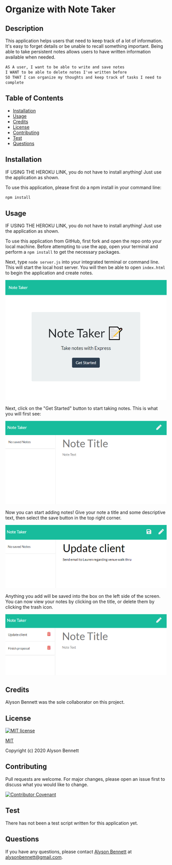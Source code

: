 # Organize with Note Taker

## Description

This application helps users that need to keep track of a lot of information. It's easy to forget details or be unable to recall something important. Being able to take persistent notes allows users to have written information available when needed.

```
AS A user, I want to be able to write and save notes
I WANT to be able to delete notes I've written before
SO THAT I can organize my thoughts and keep track of tasks I need to complete
```

## Table of Contents

* [Installation](#Installation)
* [Usage](#Usage)
* [Credits](#Credits)
* [License](#License)
* [Contributing](#Contributing)
* [Test](#Test)
* [Questions](#Questions)

## Installation

IF USING THE HEROKU LINK, you do not have to install anything! Just use the application as shown. 

To use this application, please first do a npm install in your command line:

```bash
npm install
```

## Usage

IF USING THE HEROKU LINK, you do not have to install anything! Just use the application as shown. 

To use this application from GitHub, first fork and open the repo onto your local machine. Before attempting to use the app, open your terminal and perform a ```npm install``` to get the necessary packages.

Next, type ```node server.js``` into your integrated terminal or command line. This will start the local host server. You will then be able to open ```index.html``` to begin the application and create notes. 

![index.html](public/assets/screenShots/index.png)

Next, click on the "Get Started" button to start taking notes. This is what you will first see:

![Notes landing page](public/assets/screenShots/notesOpen.png)

Now you can start adding notes! Give your note a title and some descriptive text, then select the save button in the top right corner.

![Adding note](public/assets/screenShots/update.png)

Anything you add will be saved into the box on the left side of the screen. You can now view your notes by clicking on the title, or delete them by clicking the trash icon. 

![Display save notes](public/assets/screenShots/newNotes.png)




## Credits

Alyson Bennett was the sole collaborator on this project. 

## License

[![MIT license](https://img.shields.io/badge/License-MIT-blue.svg)](https://lbesson.mit-license.org/)

[MIT](https://choosealicense.com/licenses/mit/)

Copyright (c) 2020 Alyson Bennett

## Contributing

Pull requests are welcome. For major changes, please open an issue first to discuss what you would like to change.

[![Contributor Covenant](https://img.shields.io/badge/Contributor%20Covenant-v2.0%20adopted-ff69b4.svg)](code_of_conduct.md)

## Test

There has not been a test script written for this application yet.

## Questions

If you have any questions, please contact [Alyson Bennett](https://github.com/alysonbennett) at alysonbennett@gmail.com.

